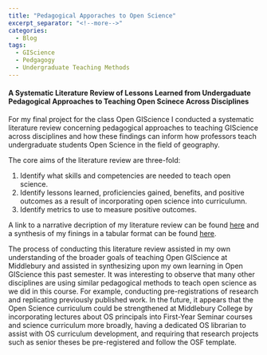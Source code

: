 ```yaml
---
title: "Pedagogical Apporaches to Open Science"
excerpt_separator: "<!--more-->"
categories:
  - Blog
tags:
  - GIScience
  - Pedgagogy
  - Undergraduate Teaching Methods
---
```


#### A Systematic Literature Review of Lessons Learned from Undergaduate Pedagogical Approaches to Teaching Open Scinece Across Disciplines

For my final project for the class Open GIScience I conducted a systematic literature review concerning pedagogical approaches to teaching GIScience across disciplines and how these findings can inform how professors teach undergraduate students Open Science in the field of geography.

The core aims of the literature review are three-fold:
1. Identify what skills and competencies are needed to teach open science.
2. Identify lessons learned, proficiencies gained, benefits, and positive outcomes as a result of incorporating open science into curriculumn.  
3. Identify metrics to use to measure positive outcomes.


A link to a narrative decription of my literature review can be found [here](https://docs.google.com/document/d/17G7YBXCRQWizheULHIgyaU4OoAVzUjCVVPgCcvXXwKQ/edit?usp=sharing) and a synthesis of my finings in a tabular format can be found [here](https://docs.google.com/spreadsheets/d/1EMGBYk11V5w4jIjsNNc8ChbV6BcfDrkItVK-2zCW55A/edit?usp=sharing).


The process of conducting this literature review assisted in my own understanding of the broader goals of teaching Open GIScience at Middlebury and  assisted in synthesizing upon my own learning in Open GIScience this past semester. It was interesting to observe that many other disciplines are using similar pedagogical methods to teach open science as we did in this course. For example, conducting pre-registrations of research and replicating previously published work. In the future, it appears that the Open Science curriculum could be strengthened at Middlebury College by incorporating lectures about OS principals into First-Year Seminar courses and science curriculum more broadly, having a dedicated OS librarian to assist with OS curriculum development, and requiring that research projects such as senior theses be pre-registered and follow the OSF template.  
